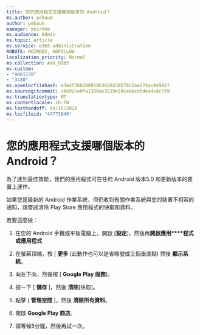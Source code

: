 ```yaml
---
title: 您的應用程式支援哪個版本的 Android？
ms.author: pebaum
author: pebaum
manager: mnirkhe
ms.audience: Admin
ms.topic: article
ms.service: o365-administration
ROBOTS: NOINDEX, NOFOLLOW
localization_priority: Normal
ms.collection: Adm_O365
ms.custom:
- "9001178"
- "3430"
ms.openlocfilehash: e3e4f3bb248959b3826438578c5ae274ac04992f
ms.sourcegitcommit: c6692ce0fa1358ec3529e59ca0ecdfdea4cdc759
ms.translationtype: MT
ms.contentlocale: zh-TW
ms.lasthandoff: 09/15/2020
ms.locfileid: "47773046"
---
```

# <a name="what-version-of-android-does-your-app-support"></a>您的應用程式支援哪個版本的 Android？

為了達到最佳效能，我們的應用程式可在任何 Android 版本5.0 和更新版本的裝置上運作。

如果您是最新的 Android 作業系統，但仍收到有關作業系統與您的裝置不相容的通知，請嘗試清除 Play Store 應用程式的快取和資料。

若要這麼做︰ 

1. 在您的 Android 手機或平板電腦上，開啟 [**設定**]，然後再**開啟應用****程式或應用程式**

2. 在螢幕頂端，按 [ **更多** (此動作也可以是省略號或三個垂直點) 然後 **顯示系統**。 

3. 向左下向，然後按 [ **Google Play 服務**]。 

4. 按一下 [ **儲存** ]，然後 **清除**[快取]。 

5. 點擊 [ **管理空間** ]，然後 **清除所有資料**。 

6. 開啟 **Google Play 商店**。 

7. 請等候5分鐘，然後再試一次。 
